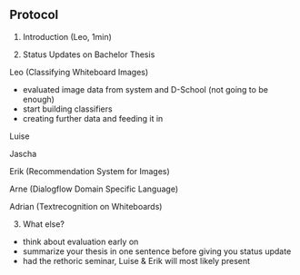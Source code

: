## Protocol

1. Introduction (Leo, 1min)  

2. Status Updates on Bachelor Thesis  

  Leo (Classifying Whiteboard Images)  
  - evaluated image data from system and D-School (not going to be enough)  
  - start building classifiers  
  - creating further data and feeding it in  

  Luise  

  Jascha  

  Erik (Recommendation System for Images)  

  Arne (Dialogflow Domain Specific Language)  

  Adrian (Textrecognition on Whiteboards)  

3. What else?  

 - think about evaluation early on
 - summarize your thesis in one sentence before giving you status update
 - had the rethoric seminar, Luise & Erik will most likely present


